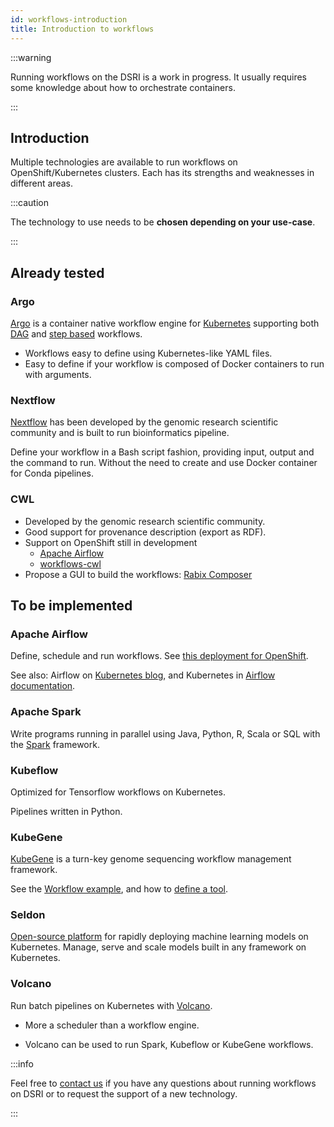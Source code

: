 ```yaml
---
id: workflows-introduction
title: Introduction to workflows
---
```


:::warning

Running workflows on the DSRI is a work in progress. It usually requires some knowledge about how to orchestrate containers.

:::

## Introduction

Multiple technologies are available to run workflows on OpenShift/Kubernetes clusters. Each has its strengths and weaknesses in different areas.

:::caution

The technology to use needs to be **chosen depending on your use-case**.

:::

## Already tested

### Argo

[Argo](https://argoproj.github.io/argo/) is a container native workflow engine for [Kubernetes](https://kubernetes.io/) supporting both [DAG](https://argoproj.github.io/docs/argo/examples/readme.html#dag) and [step based](https://argoproj.github.io/docs/argo/examples/readme.html#steps) workflows.

* Workflows easy to define using Kubernetes-like YAML files.
* Easy to define if your workflow is composed of Docker containers to run with arguments.

### Nextflow

[Nextflow](https://www.nextflow.io/) has been developed by the genomic research scientific community and is built to run bioinformatics pipeline.

Define your workflow in a Bash script fashion, providing input, output and the command to run. Without the need to create and use Docker container for Conda pipelines.

### CWL

* Developed by the genomic research scientific community.
* Good support for provenance description (export as RDF).
* Support on OpenShift still in development
  * [Apache Airflow](https://airflow.apache.org/docs/stable/kubernetes.html)
  * [workflows-cwl](https://github.com/Duke-GCB/calrissian/)
* Propose a GUI to build the workflows: [Rabix Composer](https://rabix.io/)

## To be implemented

### Apache Airflow

Define, schedule and run workflows. See [this deployment for OpenShift](https://github.com/majordomusio/openshift-airflow).

See also: Airflow on [Kubernetes blog](https://kubernetes.io/blog/2018/06/28/airflow-on-kubernetes-part-1-a-different-kind-of-operator/), and Kubernetes in [Airflow documentation](https://airflow.apache.org/docs/stable/kubernetes.html).

### Apache Spark

Write programs running in parallel using Java, Python, R, Scala or SQL with the [Spark](https://spark.apache.org/) framework.

### Kubeflow

Optimized for Tensorflow workflows on Kubernetes.

Pipelines written in Python.

### KubeGene

[KubeGene](https://kubegene.io/) is a turn-key genome sequencing workflow management framework.

See the [Workflow example](https://github.com/kubegene/kubegene/blob/master/example/simple-sample/simple-sample.yaml), and how to [define a tool](https://kubegene.io/docs/guides/tool/).

### Seldon

[Open-source platform](https://www.seldon.io/tech/) for rapidly deploying machine learning models on Kubernetes. Manage, serve and scale models built in any framework on Kubernetes.

### Volcano

Run batch pipelines on Kubernetes with [Volcano](https://volcano.sh/). 

* More a scheduler than a workflow engine. 

* Volcano can be used to run Spark, Kubeflow or KubeGene workflows.

:::info

Feel free to [contact us](/dsri-documentation/help) if you have any questions about running workflows on DSRI or to request the support of a new technology.

:::